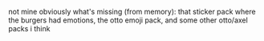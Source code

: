 not mine obviously
what's missing (from memory): that sticker pack where the burgers had emotions, the otto emoji pack, and some other otto/axel packs i think
